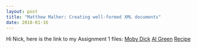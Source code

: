 ```yaml
---
layout: post
title: "Matthew Malher: Creating well-formed XML documents"
date: 2018-01-16
---
```


Hi Nick, here is the link to my Assignment 1 files:
[Moby Dick]("/assignment1/mobydick.xml)
[Al Green](mmalher.github.io/assignments/assignment1/al_green.xml)
[Recipe](mmalher.github.io/assignments/assignment1/recipe.xml)
